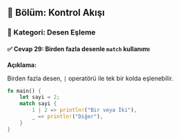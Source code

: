 ## 📘 Bölüm: Kontrol Akışı  
### 🔹 Kategori: Desen Eşleme  
#### ✅ Cevap 29: Birden fazla desenle `match` kullanımı

**Açıklama:**

Birden fazla desen, `|` operatörü ile tek bir kolda eşlenebilir.

```rust
fn main() {
    let sayi = 2;
    match sayi {
        1 | 2 => println!("Bir veya İki"),
        _ => println!("Diğer"),
    }
}
```
